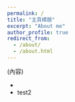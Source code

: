 ```yaml
---
permalink: /
title: "主頁標題"
excerpt: "About me"
author_profile: true
redirect_from: 
  - /about/
  - /about.html
---
```


(內容)

- 
- test2
